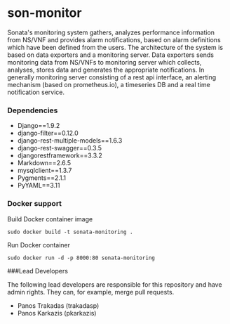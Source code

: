 # son-monitor
Sonata's monitoring system gathers, analyzes performance information from NS/VNF and provides alarm notifications, based on alarm definitions which have been defined from the users. The architecture of the system is based on data exporters and a monitoring server. Data exporters sends monitoring data from NS/VNFs to monitoring server which collects, analyses, stores data and generates the appropriate notifications. In generally monitoring server consisting of a rest api interface, an alerting mechanism (based on prometheus.io), a timeseries DB and a real time notification service.


### Dependencies

 * Django==1.9.2
 * django-filter==0.12.0
 * django-rest-multiple-models==1.6.3
 * django-rest-swagger==0.3.5
 * djangorestframework==3.3.2
 * Markdown==2.6.5
 * mysqlclient==1.3.7
 * Pygments==2.1.1
 * PyYAML==3.11


### Docker support

Build Docker container image
```
sudo docker build -t sonata-monitoring .
```

Run Docker container
```
sudo docker run -d -p 8000:80 sonata-monitoring
```

###Lead Developers

The following lead developers are responsible for this repository and have admin rights. They can, for example, merge pull requests.

 * Panos Trakadas (trakadasp)
 * Panos Karkazis (pkarkazis)

